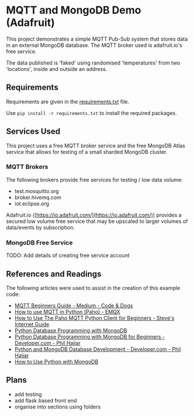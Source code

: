 # MQTT and MongoDB Demo (Adafruit)

This project demonstrates a simple MQTT Pub-Sub system that stores data in an external
MongoDB database. The MQTT broker used is adafruit.io's free service.

The data published is 'faked' using randomised 'temperatures' from two 'locations', inside
and outside an address.

## Requirements

Requirements are given in the [requirements.txt](requirements.txt) file.

Use `pip install -r requirements.txt` to install the required packages.

## Services Used

This project uses a free MQTT broker service and the free MongoDB Atlas service that allows
for testing of a small sharded MongoDB cluster.

### MQTT Brokers

The following brokers provide free services for testing / low data volume:

- test.mosquitto.org
- broker.hivemq.com
- iot.eclipse.org

Adafruit.io ([https://io.adafruit.com/](https://io.adafruit.com/)) provides a secured low 
volume free service that may be upscaled to larger volumes of data/events by subscription.

### MongoDB Free Service

TODO: Add details of creating free service account

## References and Readings

The following articles were used to assist in the creation of this example code:

- [MQTT Beginners Guide - Medium - Code & Dogs](https://medium.com/python-point/mqtt-basics-with-python-examples-7c758e605d4)
- [How to use MQTT in Python (Paho) - EMQX](https://www.emqx.com/en/blog/how-to-use-mqtt-in-python?msclkid=fcb9d9bbcffb11ec9c672d70a8558bcd)
- [How to Use The Paho MQTT Python Client for Beginners - Steve's Internet Guide](http://www.steves-internet-guide.com/into-mqtt-python-client/)
- [Python Database Programming with MongoDB](https://voiptuts.com/python-database-programming-with-mongodb)
- [Python Database Programming with MongoDB for Beginners - Developer.com - Phil Hajjar](https://www.developer.com/languages/python-mongodb/)
- [Python and MongoDB Database Development - Developer.com - Phil Hajjar](https://www.developer.com/database/python-mongodb-no-sql/)
- [How to Use Python with MongoDB](https://www.mongodb.com/languages/python)


## Plans

- add testing 
- add flask based front end
- organise into sections using folders
